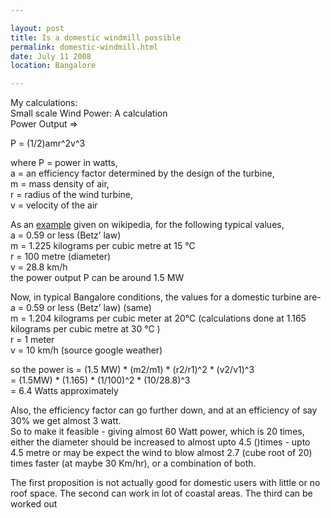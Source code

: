 ```yaml
---

layout: post
title: Is a domestic windmill possible 
permalink: domestic-windmill.html
date: July 11 2008
location: Bangalore

---
```


My calculations:  
Small scale Wind Power: A calculation  
Power Output =>  

P = (1/2)amr^2v^3  

where P = power in watts,  
a = an efficiency factor determined by the design of the turbine,  
m = mass density of air,  
r = radius of the wind turbine,  
v = velocity of the air  

As an [example](http://en.wikipedia.org/wiki/Wind_turbine) given on wikipedia, for the following typical values,  
a = 0.59 or less (Betz’ law)  
m = 1.225 kilograms per cubic metre at 15 °C  
r = 100 metre (diameter)  
v = 28.8 km/h  
the power output P can be around 1.5 MW  

Now, in typical Bangalore conditions, the values for a domestic turbine are-  
a = 0.59 or less (Betz’ law) (same)  
m = 1.204 kilograms per cubic meter at 20°C (calculations done at 1.165 kilograms per cubic metre at 30 °C )  
r = 1 meter  
v = 10 km/h (source google weather)     

so the power is  = (1.5 MW) * (m2/m1) * (r2/r1)^2 * (v2/v1)^3  
 =  (1.5MW) * (1.165) * (1/100)^2 * (10/28.8)^3  
 =  6.4 Watts approximately    

Also, the efficiency factor can go further down, and at an efficiency of say 30% we get almost 3 watt.  
So to make it feasible - giving almost 60 Watt power, which is 20 times, either the diameter should be increased to almost upto 4.5 ()times - upto 4.5 metre or may be expect the wind to blow almost 2.7 (cube root of 20) times faster (at maybe 30 Km/hr), or a combination of both.  

The first proposition is not actually good for domestic users with little or no roof space. The second can work in lot of coastal areas. The third can be worked out  